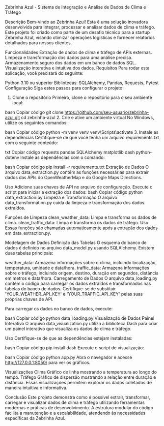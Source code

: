 Zebrinha Azul - Sistema de Integração e Análise de Dados de Clima e Tráfego

Descrição
Bem-vindo ao Zebrinha Azul! Esta é uma solução inovadora desenvolvida para integrar, processar e analisar dados de clima e tráfego. Este projeto foi criado como parte de um desafio técnico para a startup Zebrinha Azul, visando otimizar operações logísticas e fornecer relatórios detalhados para nossos clientes.

Funcionalidades
Extração de dados de clima e tráfego de APIs externas.
Limpeza e transformação dos dados para uma análise precisa.
Armazenamento seguro dos dados em um banco de dados SQL.
Visualização interativa e intuitiva dos dados.
Requisitos
Para rodar esta aplicação, você precisará do seguinte:

Python 3.10 ou superior
Bibliotecas: SQLAlchemy, Pandas, Requests, Pytest
Configuração
Siga estes passos para configurar o projeto:

1. Clone o repositório
Primeiro, clone o repositório para o seu ambiente local:

bash
Copiar código
git clone https://github.com/seu-usuario/zebrinha-azul.git
cd zebrinha-azul
2. Crie e ative um ambiente virtual
No Windows, utilize os seguintes comandos:

bash
Copiar código
python -m venv venv
venv\Scripts\activate
3. Instale as dependências
Certifique-se de que você tenha um arquivo requirements.txt com o seguinte conteúdo:

txt
Copiar código
requests
pandas
SQLAlchemy
matplotlib
dash
python-dotenv
Instale as dependências com o comando:

bash
Copiar código
pip install -r requirements.txt
Extração de Dados
O arquivo data_extraction.py contém as funções necessárias para extrair dados das APIs do OpenWeatherMap e do Google Maps Directions.

Uso
Adicione suas chaves de API no arquivo de configuração.
Execute o script para iniciar a extração dos dados:
bash
Copiar código
python data_extraction.py
Limpeza e Transformação
O arquivo data_transformation.py cuida da limpeza e transformação dos dados extraídos.

Funções de Limpeza
clean_weather_data: Limpa e transforma os dados de clima.
clean_traffic_data: Limpa e transforma os dados de tráfego.
Uso
Essas funções são chamadas automaticamente após a extração dos dados em data_extraction.py.

Modelagem de Dados
Definição das Tabelas
O esquema do banco de dados é definido no arquivo data_model.py usando SQLAlchemy. Existem duas tabelas principais:

weather_data: Armazena informações sobre o clima, incluindo localização, temperatura, umidade e data/hora.
traffic_data: Armazena informações sobre o tráfego, incluindo origem, destino, duração em segundos, distância em metros e data/hora.
Carregamento de Dados
O arquivo data_loading.py contém o código para carregar os dados extraídos e transformados nas tabelas do banco de dados. Certifique-se de substituir 'YOUR_WEATHER_API_KEY' e 'YOUR_TRAFFIC_API_KEY' pelas suas próprias chaves de API.

Para carregar os dados no banco de dados, execute:

bash
Copiar código
python data_loading.py
Visualização de Dados
Painel Interativo
O arquivo data_visualization.py utiliza a biblioteca Dash para criar um painel interativo que visualiza os dados de clima e tráfego.

Uso
Certifique-se de que as dependências estejam instaladas:

bash
Copiar código
pip install dash
Execute o script de visualização:

bash
Copiar código
python app.py
Abra o navegador e acesse http://127.0.0.1:8050/ para ver os gráficos.

Visualizações
Clima
Gráfico de linha mostrando a temperatura ao longo do tempo.
Tráfego
Gráfico de dispersão mostrando a relação entre duração e distância.
Essas visualizações permitem explorar os dados coletados de maneira intuitiva e informativa.

Conclusão
Este projeto demonstra como é possível extrair, transformar, carregar e visualizar dados de clima e tráfego utilizando ferramentas modernas e práticas de desenvolvimento. A estrutura modular do código facilita a manutenção e a escalabilidade, atendendo às necessidades específicas da Zebrinha Azul.

